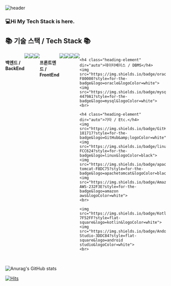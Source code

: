![header](https://capsule-render.vercel.app/api?type=waving&color=_hexcode&height=200&section=header&text=Nayeon's%20gitHub&fontSize=30)

### 💻Hi My Tech Stack is here.
<h2 class="heading-element" dir="auto">📚 기술 스택 / Tech Stack 📚</h2>
<div style="display:flex; flex-direction:row;">
    <h4 class="heading-element" dir="auto">백엔드 / BackEnd</h4>
    <img src="https://img.shields.io/badge/Java-007396?style=flat-square&logo=Java&logoColor=white"/>
    <img src="https://img.shields.io/badge/Spring-6DB33F?style=for-the-badge&logo=spring&logoColor=white"> 
    <img src="https://img.shields.io/badge/Spring Boot-6DB33F?style=for-the-badge&logo=spring boot&logoColor=white"> 
    <br>
    <h4 class="heading-element" dir="auto">프론트엔드 / FrontEnd</h4>
    <img src="https://img.shields.io/badge/html5-E34F26?style=flat-square&logo=html5&logoColor=white"> 
    <img src="https://img.shields.io/badge/css-1572B6?style=flat-square&logo=css3&logoColor=white"> 
    <img src="https://img.shields.io/badge/javascript-F7DF1E?style=flat-square&logo=javascript&logoColor=black"> 
    <img src="https://img.shields.io/badge/react-61DAFB?style=flat-square&logo=react&logoColor=black"> 
    <br>
    
    <h4 class="heading-element" dir="auto">데이터베이스 / DBMS</h4>
    <img src="https://img.shields.io/badge/oracle-F80000?style=for-the-badge&logo=oracle&logoColor=white"> 
    <img src="https://img.shields.io/badge/mysql-4479A1?style=for-the-badge&logo=mysql&logoColor=white"> 
    <br>

    <h4 class="heading-element" dir="auto">기타 / Etc.</h4>
    <img src="https://img.shields.io/badge/GitHub-181717?style=for-the-badge&logo=GitHub&amp;logoColor=white"> 
    <img src="https://img.shields.io/badge/linux-FCC624?style=for-the-badge&logo=linux&logoColor=black"> 
    <img src="https://img.shields.io/badge/apache tomcat-F8DC75?style=for-the-badge&logo=apachetomcat&logoColor=black">
    <img src="https://img.shields.io/badge/Amazon AWS-232F3E?style=for-the-badge&logo=amazon aws&logoColor=white"> 
    <br>
    
    <img src="https://img.shields.io/badge/Kotlin-7F52FF?style=flat-square&logo=kotlin&logoColor=white">
    <img src="https://img.shields.io/badge/Andoid Studio-3DDC84?style=flat-square&logo=android studio&logoColor=white">
    <br>
</div><br>
</div>


![Anurag's GitHub stats](https://github-readme-stats.vercel.app/api?username=kibilotus&show_icons=true&theme=tokyonight)

[![Hits](https://hits.seeyoufarm.com/api/count/incr/badge.svg?url=https%3A%2F%2Fgithub.com%2Fkibilotus%2Fhit-counter&count_bg=%23F393DB&title_bg=%23272727&icon=&icon_color=%23E7E7E7&title=hits&edge_flat=false)](https://hits.seeyoufarm.com)
